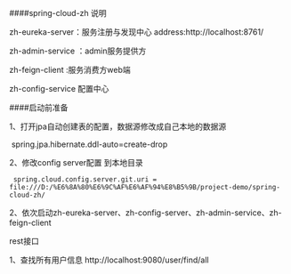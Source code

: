 ####spring-cloud-zh 说明

zh-eureka-server：服务注册与发现中心   address:http://localhost:8761/

zh-admin-service ：admin服务提供方

zh-feign-client :服务消费方web端

zh-config-service 配置中心

####启动前准备

1、打开jpa自动创建表的配置，数据源修改成自己本地的数据源

​      spring.jpa.hibernate.ddl-auto=create-drop

2、修改config server配置 到本地目录

```properties
 spring.cloud.config.server.git.uri = file:///D:/%E6%8A%80%E6%9C%AF%E6%AF%94%E8%B5%9B/project-demo/spring-cloud-zh/
```

 

2、依次启动zh-eureka-server、zh-config-server、zh-admin-service、zh-feign-client





rest接口

1、查找所有用户信息
http://localhost:9080/user/find/all
